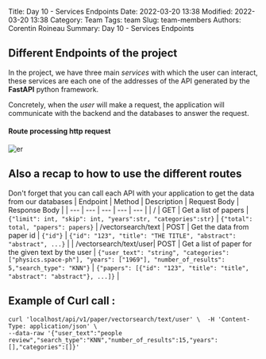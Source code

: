 Title: Day 10 - Services Endpoints
Date: 2022-03-20 13:38
Modified: 2022-03-20 13:38
Category: Team
Tags: team
Slug: team-members
Authors: Corentin Roineau
Summary: Day 10 - Services Endpoints
## Different Endpoints of the project

In the project, we have three main *services* with which the user can interact, these services are each one of the addresses of the API generated by the **FastAPI** python framework.

Concretely, when the *user* will make a request, the application will communicate with the backend and the databases to answer the request. 


#### Route processing http request
![er](https://miro.medium.com/max/1304/1*qvwLjnj2ExA707IZyUXLLw.png)



## Also a recap to how to use the different routes

Don't forget that you can call each API with your application to get the data from our databases 
| Endpoint | Method | Description | Request Body | Response Body |
| --- | --- | --- | --- | --- |
| / | GET | Get a list of papers | `{"limit": int, "skip": int, "years":str, "categories":str}` | `{"total": total, "papers": papers}`
| /vectorsearch/text | POST | Get the data from paper id | `{"id"}` | `{"id": "123", "title": "THE TITLE", "abstract": "abstract", ...}` |
| /vectorsearch/text/user| POST | Get a list of paper for the given text by the user | `{"user_text": "string", "categories": ["physics.space-ph"], "years": ["1969"], "number_of_results": 5,"search_type": "KNN"}` | `{"papers": [{"id": "123", "title": "title", "abstract": "abstract"}, ...]}` |

## Example of Curl call :

    curl 'localhost/api/v1/paper/vectorsearch/text/user' \  -H 'Content-Type: application/json' \             
    --data-raw '{"user_text":"people review","search_type":"KNN","number_of_results":15,"years":[],"categories":[]}'
